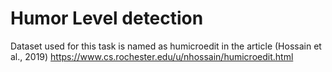 # Humor Level detection
Dataset used for this task is named as humicroedit in the article (Hossain et al., 2019)
https://www.cs.rochester.edu/u/nhossain/humicroedit.html
